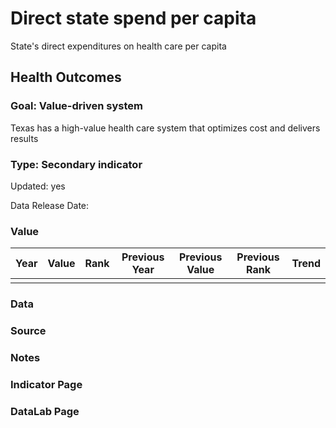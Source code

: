 # Direct state spend per capita
State's direct expenditures on health care per capita
## Health Outcomes
### Goal: Value-driven system
Texas has a high-value health care system that optimizes cost and delivers results
### Type: Secondary indicator
Updated: yes
Data Release Date: 

### Value

|Year         |  Value      | Rank        | Previous Year| Previous Value | Previous Rank  | Trend| 
| ----------- | ----------- | ----------- | ----------- | ----------- | ----------- | -----------|
|             |             |             |             |              |            |            |

### Data

### Source

### Notes


### Indicator Page


### DataLab Page